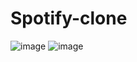 # Spotify-clone
![image](https://github.com/user-attachments/assets/62392c9b-e419-4e14-8789-e08f459c3481)
![image](https://github.com/user-attachments/assets/0ecf0212-10ee-47b9-856c-10a1aff7d833)


